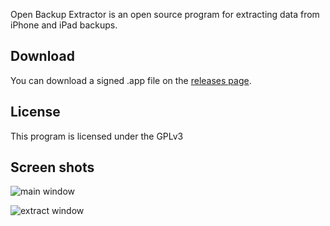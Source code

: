 Open Backup Extractor is an open source program for extracting data from iPhone and iPad backups.

## Download
You can download a signed .app file on the [releases page](https://github.com/vgmoose/openbackupextractor/releases/).

## License
This program is licensed under the GPLv3

## Screen shots

![main window](https://i.imgur.com/z7nXaFQ.png)

![extract window](https://i.imgur.com/e5ixShj.png)
